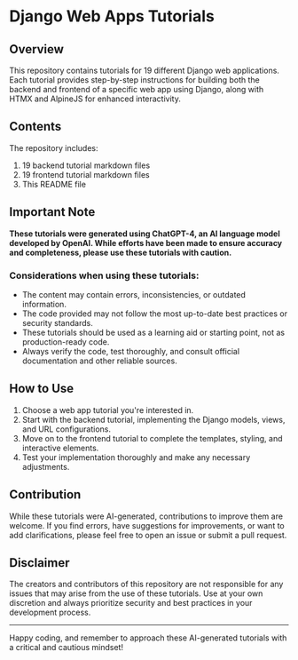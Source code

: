 # Django Web Apps Tutorials

## Overview

This repository contains tutorials for 19 different Django web applications. Each tutorial provides step-by-step instructions for building both the backend and frontend of a specific web app using Django, along with HTMX and AlpineJS for enhanced interactivity.

## Contents

The repository includes:

1. 19 backend tutorial markdown files
2. 19 frontend tutorial markdown files
3. This README file

## Important Note

**These tutorials were generated using ChatGPT-4, an AI language model developed by OpenAI. While efforts have been made to ensure accuracy and completeness, please use these tutorials with caution.**

### Considerations when using these tutorials:

- The content may contain errors, inconsistencies, or outdated information.
- The code provided may not follow the most up-to-date best practices or security standards.
- These tutorials should be used as a learning aid or starting point, not as production-ready code.
- Always verify the code, test thoroughly, and consult official documentation and other reliable sources.

## How to Use

1. Choose a web app tutorial you're interested in.
2. Start with the backend tutorial, implementing the Django models, views, and URL configurations.
3. Move on to the frontend tutorial to complete the templates, styling, and interactive elements.
4. Test your implementation thoroughly and make any necessary adjustments.

## Contribution

While these tutorials were AI-generated, contributions to improve them are welcome. If you find errors, have suggestions for improvements, or want to add clarifications, please feel free to open an issue or submit a pull request.

## Disclaimer

The creators and contributors of this repository are not responsible for any issues that may arise from the use of these tutorials. Use at your own discretion and always prioritize security and best practices in your development process.

---

Happy coding, and remember to approach these AI-generated tutorials with a critical and cautious mindset!
